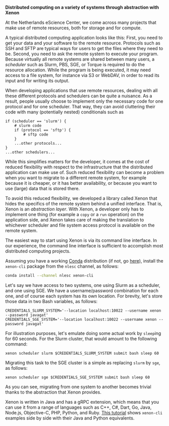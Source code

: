 **Distributed computing on a variety of systems through abstraction with Xenon**

At the Netherlands eScience Center, we come across many projects that make use of remote resources, both for storage and for compute. 

<!-- 
examples?
-->

A typical distributed computing application looks like this: First, you need to get your data and your software to the remote resource. Protocols such as SSH and SFTP are typical ways for users to get the files where they need to be. Second, you need to ask the remote system to execute your program. Because virtually all remote systems are shared between many users, a _scheduler_ such as Slurm, PBS, SGE, or Torque is required to do the resource allocation. While the program is being executed, it may need access to a file system, for instance via S3 or WebDAV, in order to read its input and for writing its output.

When developing applications that use remote resources, dealing with all these different protocols and schedulers can be quite a nuisance. As a result, people usually choose to implement only the necessary code for one protocol and for one scheduler. That way, they can avoid cluttering their code with many (potentially nested) conditionals such as 
```
if (scheduler == 'slurm') {
    # slurm code
    if (protocol == 'sftp') {
        # sftp code 
    }
    ...other protocols...
}
...other schedulers...
```

While this simplifies matters for the developer, it comes at the cost of reduced flexibility with respect to the infrastructure that the distributed application can make use of. Such reduced flexibility can become a problem when you want to migrate to a different remote system, for example because it is cheaper, or it has better availability, or because you want to use (large) data that is stored there. 

To avoid this reduced flexibility, we developed a library called Xenon that hides the specifics of the remote system behind a unified interface. That is, Xenon is an _abstraction layer_. With Xenon, a developer only has to implement one thing (for example a ``copy`` or a ``run`` operation) on the application side, and Xenon takes care of making the translation to whichever scheduler and file system access protocol is available on the remote system.

The easiest way to start using Xenon is via its command line interface. In our experience, the command line interface is sufficient to accomplish most distributed computing projects. 

Assuming you have a working [Conda](https://conda.io/docs/) distribution (if not, go [here](https://conda.io/docs/user-guide/install/index.html#)), install the ``xenon-cli`` package from the ``nlesc`` channel, as follows:

```bash
conda install --channel nlesc xenon-cli
```

Let's say we have access to two systems, one using Slurm as a scheduler, and one using SGE. We have a username/password combination for each one, and of course each system has its own location. For brevity, let's store those data in two Bash variables, as follows:

```
CREDENTIALS_SLURM_SYSTEM='--location localhost:10022 --username xenon --password javagat'
CREDENTIALS_SGE_SYSTEM='--location localhost:10022 --username xenon --password javagat'
```

For illustration purposes, let's emulate doing some actual work by ``sleep``ing for 60 seconds. For the Slurm cluster, that would amount to the following command:

```
xenon scheduler slurm $CREDENTIALS_SLURM_SYSTEM submit bash sleep 60
```

Migrating this task to the SGE cluster is a simple as replacing ``slurm`` by ``sge``, as follows:
```
xenon scheduler sge $CREDENTIALS_SGE_SYSTEM submit bash sleep 60
```

As you can see, migrating from one system to another becomes trivial thanks to the abstraction that Xenon provides.

Xenon is written in Java and has a gRPC extension, which means that you can use it from a range of languages such as C++, C#, Dart, Go, Java, Node.js, Objective-C, PHP, Python, and Ruby. [This tutorial](https://xenonrse2017.readthedocs.io/en/latest/) shows ``xenon-cli`` examples side by side with their Java and Python equivalents.

<!-- 
call to action
 -->
